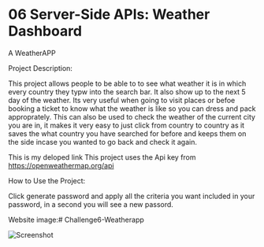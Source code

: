 # 06 Server-Side APIs: Weather Dashboard

A WeatherAPP

Project Description:

This project allows people to be able to to see what weather it is in which every country they typw into the search bar. It also show up to the next 5 day of the weather. Its very useful when going to visit places or befoe booking a ticket to know what the weather is like so you can dress and pack approprately. This can also be used to check the weather of the current city you are in, it makes it very easy to just click from country to country as it saves the what country you have searched for before and keeps them on the side incase you wanted to go back and check it again.

This is my deloped link 
This project uses the Api key from https://openweathermap.org/api


How to Use the Project:

Click generate password and apply all the criteria you want included in your password, in a second you will see a new passord.

Website image:# Challenge6-Weatherapp

![Screenshot](https://user-images.githubusercontent.com/117111465/234673037-644e381e-3063-4d42-a7a0-b65f27b32d68.png)
